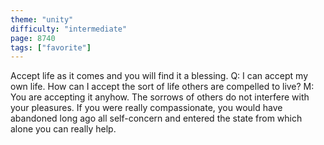 ```yaml
---
theme: "unity"
difficulty: "intermediate"
page: 8740
tags: ["favorite"]
---
```


Accept life as it comes and you will find it a blessing. Q: I can accept my own life. How can I accept the sort of life others are compelled to live? M: You are accepting it anyhow. The sorrows of others do not interfere with your pleasures. If you were really compassionate, you would have abandoned long ago all self-concern and entered the state from which alone you can really help.